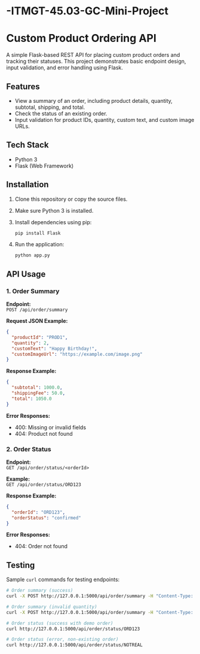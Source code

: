 # -ITMGT-45.03-GC-Mini-Project

# Custom Product Ordering API

A simple Flask-based REST API for placing custom product orders and tracking their statuses. This project demonstrates basic endpoint design, input validation, and error handling using Flask.

## Features

- View a summary of an order, including product details, quantity, subtotal, shipping, and total.
- Check the status of an existing order.
- Input validation for product IDs, quantity, custom text, and custom image URLs.

## Tech Stack

- Python 3
- Flask (Web Framework)

## Installation

1. Clone this repository or copy the source files.
2. Make sure Python 3 is installed.
3. Install dependencies using pip:

   ```bash
   pip install Flask
   ```

4. Run the application:

   ```bash
   python app.py
   ```

## API Usage

### 1. Order Summary

**Endpoint:**  
`POST /api/order/summary`

**Request JSON Example:**  
```json
{
  "productId": "PROD1",
  "quantity": 2,
  "customText": "Happy Birthday!",
  "customImageUrl": "https://example.com/image.png"
}
```

**Response Example:**  
```json
{
  "subtotal": 1000.0,
  "shippingFee": 50.0,
  "total": 1050.0
}
```

**Error Responses:**
- 400: Missing or invalid fields
- 404: Product not found

### 2. Order Status

**Endpoint:**  
`GET /api/order/status/<orderId>`

**Example:**  
`GET /api/order/status/ORD123`

**Response Example:**  
```json
{
  "orderId": "ORD123",
  "orderStatus": "confirmed"
}
```

**Error Responses:**
- 404: Order not found

## Testing

Sample `curl` commands for testing endpoints:

```bash
# Order summary (success)
curl -X POST http://127.0.0.1:5000/api/order/summary -H "Content-Type: application/json" -d "{\"productId\":\"PROD1\",\"quantity\":2,\"customText\":\"Happy Birthday!\"}"

# Order summary (invalid quantity)
curl -X POST http://127.0.0.1:5000/api/order/summary -H "Content-Type: application/json" -d "{\"productId\":\"PROD1\",\"quantity\":0}"

# Order status (success with demo order)
curl http://127.0.0.1:5000/api/order/status/ORD123

# Order status (error, non-existing order)
curl http://127.0.0.1:5000/api/order/status/NOTREAL
```

